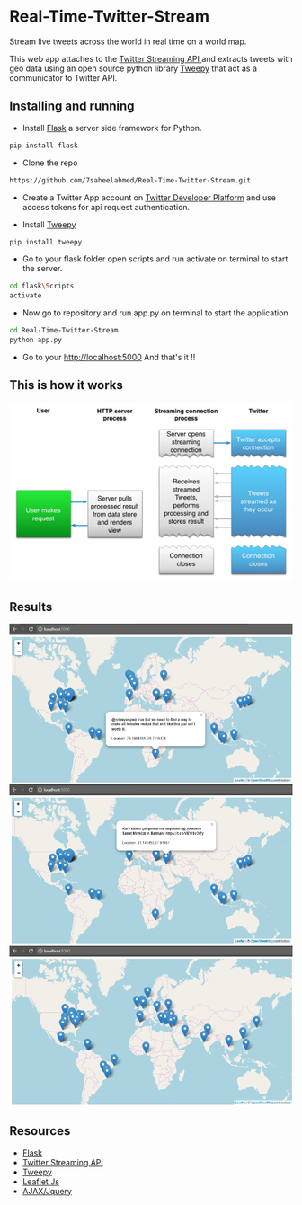 # Real-Time-Twitter-Stream
Stream live tweets across the world in real time on a world map.

This web app attaches to the [Twitter Streaming API ](https://developer.twitter.com/en/docs/tutorials/consuming-streaming-data) and extracts tweets with geo data using an open source python library 
[Tweepy](http://docs.tweepy.org/en/v3.5.0/getting_started.html#introduction) that act as a communicator to Twitter API.

## Installing and running
* Install [Flask](http://flask.pocoo.org/) a server side framework for Python.
```sh
pip install flask
```

* Clone the repo 
```sh
https://github.com/7saheelahmed/Real-Time-Twitter-Stream.git   
```

* Create a Twitter App account  on [Twitter Developer Platform](https://developer.twitter.com/) and use access tokens for api request authentication.

* Install [Tweepy](http://docs.tweepy.org/en/v3.5.0/getting_started.html#introduction)
```sh
pip install tweepy
```

* Go to your flask folder open scripts and run activate on terminal to start the server.
```sh
cd flask\Scripts
activate
```

* Now go to repository and run app.py on terminal to start the application
```sh
cd Real-Time-Twitter-Stream
python app.py
```

* Go to your [http://localhost:5000](http://localhost:8080) And that's it !!

## This is how it works
![Backend](https://github.com/7saheelahmed/Real-Time-Twitter-Stream/blob/master/Results/Work.png)

## Results 
![App Results 1](https://github.com/7saheelahmed/Real-Time-Twitter-Stream/blob/master/Results/Tweets.png)
![App Results 2](https://github.com/7saheelahmed/Real-Time-Twitter-Stream/blob/master/Results/Tweets1.png)
![App Results 3](https://github.com/7saheelahmed/Real-Time-Twitter-Stream/blob/master/Results/Tweets3.png)

## Resources 
* [Flask](http://flask.pocoo.org/)
* [Twitter Streaming API](https://developer.twitter.com/en/docs/tutorials/consuming-streaming-data)
* [Tweepy](http://docs.tweepy.org/en/v3.5.0/)
* [Leaflet Js](http://leafletjs.com/)
* [AJAX/Jquery](https://jquery.com/)


